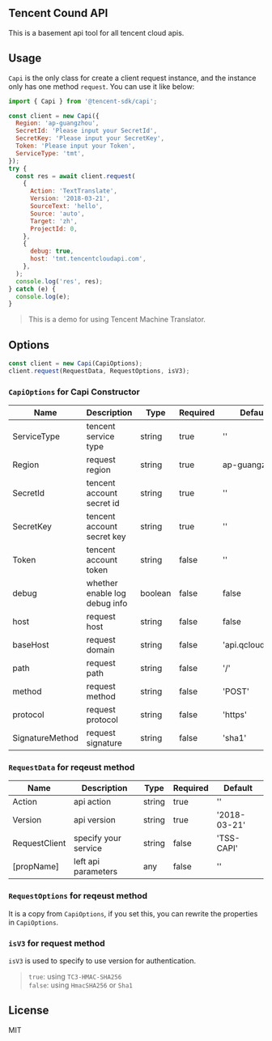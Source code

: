 ## Tencent Cound API

This is a basement api tool for all tencent cloud apis.

## Usage

`Capi` is the only class for create a client request instance, and the instance only has one method `request`.
You can use it like below:

```js
import { Capi } from '@tencent-sdk/capi';

const client = new Capi({
  Region: 'ap-guangzhou',
  SecretId: 'Please input your SecretId',
  SecretKey: 'Please input your SecretKey',
  Token: 'Please input your Token',
  ServiceType: 'tmt',
});
try {
  const res = await client.request(
    {
      Action: 'TextTranslate',
      Version: '2018-03-21',
      SourceText: 'hello',
      Source: 'auto',
      Target: 'zh',
      ProjectId: 0,
    },
    {
      debug: true,
      host: 'tmt.tencentcloudapi.com',
    },
  );
  console.log('res', res);
} catch (e) {
  console.log(e);
}
```

> This is a demo for using Tencent Machine Translator.

## Options

```js
const client = new Capi(CapiOptions);
client.request(RequestData, RequestOptions, isV3);
```

### `CapiOptions` for Capi Constructor

| Name            | Description                   | Type    | Required | Default          |
| --------------- | ----------------------------- | ------- | -------- | ---------------- |
| ServiceType     | tencent service type          | string  | true     | ''               |
| Region          | request region                | string  | true     | ap-guangzhou     |
| SecretId        | tencent account secret id     | string  | true     | ''               |
| SecretKey       | tencent account secret key    | string  | true     | ''               |
| Token           | tencent account token         | string  | false    | ''               |
| debug           | whether enable log debug info | boolean | false    | false            |
| host            | request host                  | string  | false    | false            |
| baseHost        | request domain                | string  | false    | 'api.qcloud.com' |
| path            | request path                  | string  | false    | '/'              |
| method          | request method                | string  | false    | 'POST'           |
| protocol        | request protocol              | string  | false    | 'https'          |
| SignatureMethod | request signature             | string  | false    | 'sha1'           |

### `RequestData` for reqeust method

| Name          | Description          | Type   | Required | Default      |
| ------------- | -------------------- | ------ | -------- | ------------ |
| Action        | api action           | string | true     | ''           |
| Version       | api version          | string | true     | '2018-03-21' |
| RequestClient | specify your service | string | false    | 'TSS-CAPI'   |
| [propName]    | left api parameters  | any    | false    | ''           |

### `RequestOptions` for reqeust method

It is a copy from `CapiOptions`, if you set this, you can rewrite the properties in `CapiOptions`.

### `isV3` for request method

`isV3` is used to specify to use version for authentication.

> `true`: using `TC3-HMAC-SHA256`  
> `false`: using `HmacSHA256` or `Sha1`

## License

MIT

